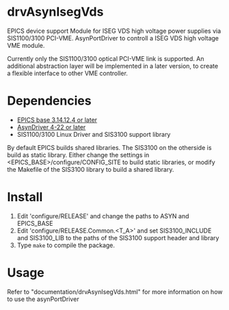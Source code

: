 drvAsynIsegVds
==============

EPICS device support Module for ISEG VDS high voltage power supplies via SIS1100/3100 PCI-VME.
AsynPortDriver to controll a ISEG VDS high voltage VME module.

Currently only the SIS1100/3100 optical PCI-VME link is supported. An additional abstraction layer
will be implemented in a later version, to create a flexible interface to other VME controller.

Dependencies
============

-  [EPICS base 3.14.12.4 or later](http://www.aps.anl.gov/epics/)
-  [AsynDriver 4-22 or later](http://www.aps.anl.gov/epics/modules/soft/asyn/)
-  SIS1100/3100 Linux Driver and SIS3100 support library

By default EPICS builds shared libraries. The SIS3100 on the otherside is build as static library.
Either change the settings in &lt;EPICS_BASE&gt;/configure/CONFIG_SITE to build static libraries,
or modify the Makefile of the SIS3100 library to build a shared library.

Install
=======

1.  Edit 'configure/RELEASE' and change the paths to ASYN and EPICS_BASE
2.  Edit 'configure/RELEASE.Common.&lt;T_A&gt;' and set SIS3100_INCLUDE and SIS3100_LIB to the paths of the SIS3100 support
     header and library
3.  Type `make` to compile the package.

Usage
=====

Refer to "documentation/drvAsynIsegVds.html" for more information on how to use the asynPortDriver 
